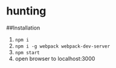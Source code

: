 # hunting

##Installation

1. `npm i`
2. `npm i -g webpack webpack-dev-server`
3. `npm start`
4. open browser to localhost:3000